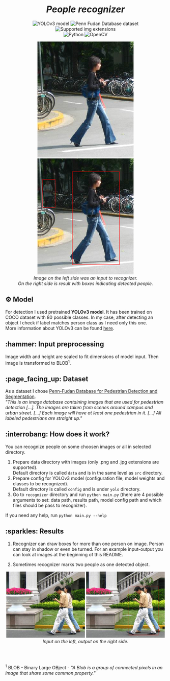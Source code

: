 <h1 align="center"><b><i>People recognizer</i></b></h1>
<p align=center>
    <a><img alt="YOLOv3 model" src="https://img.shields.io/badge/model-YOLOv3-blue"></a>
    <a><img alt="Penn Fudan Database dataset" src="https://img.shields.io/badge/dataset-Penn Fudan Database-blue"></a>
    <a><img alt="Supported img extensions" src="https://img.shields.io/badge/Supported input extensions-png, jpg-blue"></a> <br>
    <a><img alt="Python" src="https://img.shields.io/badge/python-3.7-blue.svg"></a>
    <a><img alt="OpenCV" src="https://img.shields.io/badge/OpenCV-3.4.2-blue.svg"></a>
</p>

<p align=center>
    <a><img alt="Python" src="data/FudanPed00027.png"></a>
    <a><img alt="Python" src="results/FudanPed00027.png"></a>
    <br>
    <i>Image on the left side was an input to recognizer. <br>
    On the right side is result with boxes indicating detected people.</i>
</p>

<h2> ⚙️ Model</h2>

For detection I used pretrained **YOLOv3 model**. It has been trained on COCO dataset with 80 possible classes. In my case, after detecting an object I check if label matches person class as I need only this one.  <br>
More information about YOLOv3 can be found [here](https://pjreddie.com/darknet/yolo/).


<h2> :hammer: Input preprocessing</h2>

Image width and height are scaled to fit dimensions of model input.
Then image is transformed to BLOB<sup>1</sup>.

<h2> :page_facing_up: Dataset</h2>

As a dataset I chose [Penn-Fudan Database for Pedestrian Detection and Segmentation](https://www.cis.upenn.edu/~jshi/ped_html/). \
<cite>"This is an image database containing images that are used for pedestrian detection [...]. The images are taken from scenes around campus and urban street. [...] Each image will have at least one pedestrian in it. [...] All labeled pedestrians are straight up."</cite>

<h2> :interrobang: How does it work?</h2>

You can recognize people on some choosen images or all in selected directory.

1. Prepare data directory with images (only .png and .jpg extensions are supported). \
 Default directory is called `data` and is in the same level as `src` directory.
2. Prepare config for YOLOv3 model (configuration file, model weights and classes to be recognized). \
Default directory is called `config` and is under `yolo` directory.
3. Go to `recognizer` directory and run `python main.py` (there are 4 possible arguments to set: data path, results path, model config path and which files should be pass to recognizer).

If you need any help, run `python main.py --help`

<h2> :sparkles: Results </h2>

1. Recognizer can draw boxes for more than one person on image. Person can stay in shadow or even be turned. For an example input-output you can look at images at the beginning of this README.

2. Sometimes recognizer marks two people as one detected object. <br>

<p align=center>
    <a><img alt="Python" src="data/FudanPed00014.png" width="49%" height="50%"></a>
    <a><img alt="Python" src="results/FudanPed00014.png" width="49%" height="50%"></a>
    <br>
    <i>Input on the left, output on the right side.</i>
</p>

<br><br>


<sup>1</sup> BLOB - Binary Large OBject - <cite>"A Blob is a group of connected pixels in an image that share some common property."</cite>
